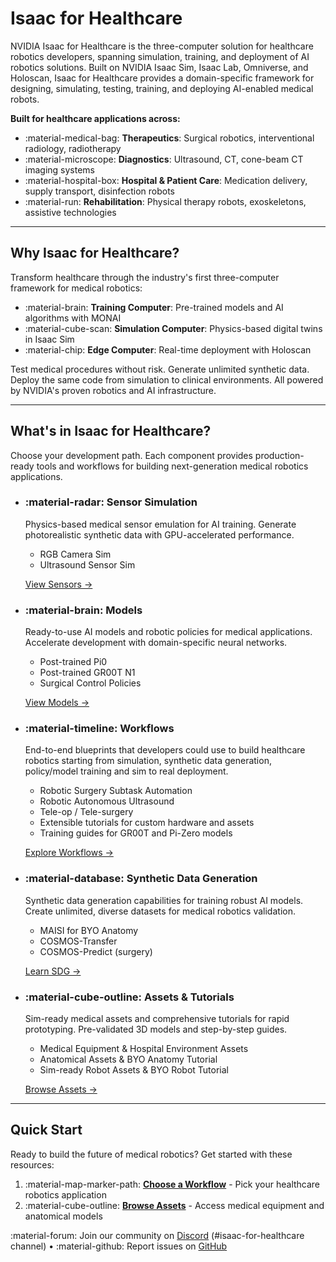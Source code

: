 # Isaac for Healthcare

NVIDIA Isaac for Healthcare is the three-computer solution for healthcare robotics developers, spanning simulation, training, and deployment of AI robotics solutions. Built on NVIDIA Isaac Sim, Isaac Lab, Omniverse, and Holoscan, Isaac for Healthcare provides a domain-specific framework for designing, simulating, testing, training, and deploying AI-enabled medical robots.

**Built for healthcare applications across:**

- :material-medical-bag: **Therapeutics**: Surgical robotics, interventional radiology, radiotherapy
- :material-microscope: **Diagnostics**: Ultrasound, CT, cone-beam CT imaging systems  
- :material-hospital-box: **Hospital & Patient Care**: Medication delivery, supply transport, disinfection robots
- :material-run: **Rehabilitation**: Physical therapy robots, exoskeletons, assistive technologies

---

## Why Isaac for Healthcare?

Transform healthcare through the industry's first three-computer framework for medical robotics:

- :material-brain: **Training Computer**: Pre-trained models and AI algorithms with MONAI
- :material-cube-scan: **Simulation Computer**: Physics-based digital twins in Isaac Sim
- :material-chip: **Edge Computer**: Real-time deployment with Holoscan

Test medical procedures without risk. Generate unlimited synthetic data. Deploy the same code from simulation to clinical environments. All powered by NVIDIA's proven robotics and AI infrastructure.

---

## What's in Isaac for Healthcare?

Choose your development path. Each component provides production-ready tools and workflows for building next-generation medical robotics applications.

<div class="grid cards" markdown>

-   ### :material-radar: **Sensor Simulation**
    
    Physics-based medical sensor emulation for AI training. Generate photorealistic synthetic data with GPU-accelerated performance.
    
    - RGB Camera Sim
    - Ultrasound Sensor Sim
    
    [View Sensors →](sensor-simulation/index.md)

-   ### :material-brain: **Models**
    
    Ready-to-use AI models and robotic policies for medical applications. Accelerate development with domain-specific neural networks.
    
    - Post-trained Pi0
    - Post-trained GR00T N1
    - Surgical Control Policies
    
    [View Models →](models/index.md)

-   ### :material-timeline: **Workflows**
    
    End-to-end blueprints that developers could use to build healthcare robotics starting from simulation, synthetic data generation, policy/model training and sim to real deployment.
    
    - Robotic Surgery Subtask Automation
    - Robotic Autonomous Ultrasound
    - Tele-op / Tele-surgery
    - Extensible tutorials for custom hardware and assets
    - Training guides for GR00T and Pi-Zero models
    
    [Explore Workflows →](workflows/index.md)

-   ### :material-database: **Synthetic Data Generation**
    
    Synthetic data generation capabilities for training robust AI models. Create unlimited, diverse datasets for medical robotics validation.
    
    - MAISI for BYO Anatomy
    - COSMOS-Transfer
    - COSMOS-Predict (surgery)
    
    [Learn SDG →](sdg/index.md)

-   ### :material-cube-outline: **Assets & Tutorials**
    
    Sim-ready medical assets and comprehensive tutorials for rapid prototyping. Pre-validated 3D models and step-by-step guides.
    
    - Medical Equipment & Hospital Environment Assets
    - Anatomical Assets & BYO Anatomy Tutorial
    - Sim-ready Robot Assets & BYO Robot Tutorial
    
    [Browse Assets →](asset-catalog/index.md)

</div>

---

## Quick Start

Ready to build the future of medical robotics? Get started with these resources:

1. :material-map-marker-path: **[Choose a Workflow](workflows/index.md)** - Pick your healthcare robotics application
2. :material-cube-outline: **[Browse Assets](asset-catalog/index.md)** - Access medical equipment and anatomical models

:material-forum: Join our community on [Discord](https://discord.gg/nvidiaomniverse) (#isaac-for-healthcare channel) • :material-github: Report issues on [GitHub](https://github.com//isaac-for-healthcare/)

